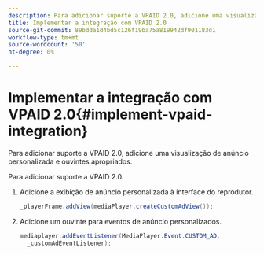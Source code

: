 ```yaml
---
description: Para adicionar suporte a VPAID 2.0, adicione uma visualização de anúncio personalizada e ouvintes apropriados.
title: Implementar a integração com VPAID 2.0
source-git-commit: 89bdda1d4bd5c126f19ba75a819942df901183d1
workflow-type: tm+mt
source-wordcount: '50'
ht-degree: 0%

---
```



# Implementar a integração com VPAID 2.0{#implement-vpaid-integration}

Para adicionar suporte a VPAID 2.0, adicione uma visualização de anúncio personalizada e ouvintes apropriados.

Para adicionar suporte a VPAID 2.0:

1. Adicione a exibição de anúncio personalizada à interface do reprodutor.

   ```java
   _playerFrame.addView(mediaPlayer.createCustomAdView());
   ```

1. Adicione um ouvinte para eventos de anúncio personalizados.

   ```java
   mediaplayer.addEventListener(MediaPlayer.Event.CUSTOM_AD,  
     _customAdEventListener);
   ```

